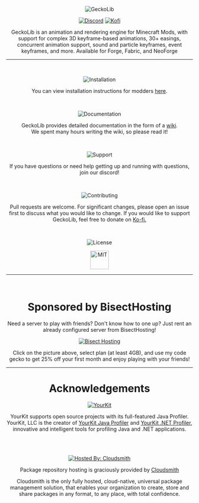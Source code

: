 <p align="center">
<img src="https://i.imgur.com/fjDJ4jM.png" alt="GeckoLib"/>
</p>
<p align="center">
<a href="https://discord.gg/pPEqBgJtZW"><img src="https://img.shields.io/discord/730912704776110121?color=green&label=Discord&logo=Discord&logoColor=green&style=for-the-badge" alt="Discord"/></a>
<a href="https://ko-fi.com/geckolib"><img src="https://shields.io/badge/kofi-Buy_a_coffee-ff5f5f?logo=ko-fi&type=patrons&style=for-the-badge&color=green&logoColor=green" alt="Kofi"/></a>
</p>
<p align="center">
GeckoLib is an animation and rendering engine for Minecraft Mods, with support for complex 3D keyframe-based animations, 30+ easings, concurrent animation support, sound and particle keyframes, event keyframes, and more. Available for Forge, Fabric, and NeoForge
</p>
<hr>
<br>

<p align="center">
<img src="https://i.imgur.com/A8uUFuB.png" alt="Installation"/> 
</p>
<p align="center">
You can view installation instructions for modders <a href="https://github.com/bernie-g/geckolib/wiki/Installation-(Geckolib5)">here</a>.
</p>
<br>

<p align="center">
    <img src="https://i.imgur.com/epUcGHM.png" alt="Documentation"/> 
</p>
<p align="center">
GeckoLib provides detailed documentation in the form of a <a href="https://github.com/bernie-g/geckolib/wiki/Installation-(Geckolib5)">wiki</a>.<br>We spent many hours writing the wiki, so please read it!
</p>
<br>

<p align="center">
<img src="https://i.imgur.com/uwtfzfz.png" alt="Support"/> 
</p>
<p align="center">
If you have questions or need help getting up and running with questions, join our discord!
</p>
<br>

<p align="center">
<img src="https://i.imgur.com/MXReurz.png" alt="Contributing"/>
</p>
<p align="center">
Pull requests are welcome. For significant changes, please open an issue first to discuss what you would like to change. If you would like to support GeckoLib, feel free to donate on <a href="https://ko-fi.com/geckolib">Ko-fi.</a>
</p>
<br>

<p align="center">
<img src="https://i.imgur.com/h3CvewU.png" alt="License"/> 
</p>
<p align="center">
<img src="https://img.shields.io/github/license/bernie-g/geckolib?style=for-the-badge" alt="MIT" height="50"/> 
</p>

<hr>
<br>
<h1 align="center">
Sponsored by BisectHosting
</h1>

<p align="center">
Need a server to play with friends? Don't know how to one up? Just rent an already configured server from BisectHosting!
</p>
<p align="center">
<a href="https://bisecthosting.com/gecko"><img src="https://i.imgur.com/zOm6Tyq.png" alt="Bisect Hosting" style="max-width: 512px"/></a>
</p>
<p align="center">
Click on the picture above, select plan (at least 4GB), and use my code gecko to get 25% off your first month and enjoy playing with your friends!
</p>

<hr>
<h1 align="center">
Acknowledgements
</h1>

<p align="center">
<a href="https://www.yourkit.com/"><img src="https://www.yourkit.com/images/yklogo.png" alt="YourKit"/></a>
</p>
<p align="center">
YourKit supports open source projects with its full-featured Java Profiler. YourKit, LLC is the creator of <a href="https://www.yourkit.com/java/profiler/">YourKit Java Profiler</a> and <a href="https://www.yourkit.com/.net/profiler/">YourKit .NET Profiler</a>, innovative and intelligent tools for profiling Java and .NET applications.
</p>

<br>
<br>
<p align="center">
<a href="https://cloudsmith.com"><img src="https://img.shields.io/badge/OSS%20hosting%20by-cloudsmith-blue?logo=cloudsmith&style=for-the-badge" alt="Hosted By: Cloudsmith"/></a>
</p>
<p align="center">
Package repository hosting is graciously provided by <a href="https://www.cloudsmith.com">Cloudsmith</a>
</p>
<p align="center">
Cloudsmith is the only fully hosted, cloud-native, universal package management solution, that
enables your organization to create, store and share packages in any format, to any place, with total
confidence.
</p>
